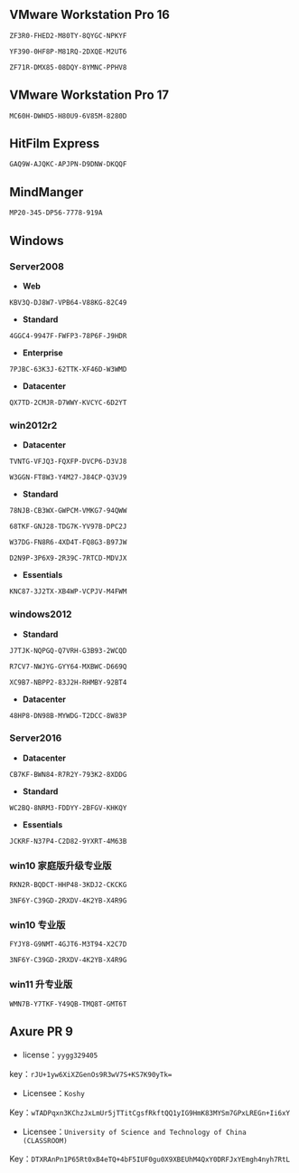 ## VMware Workstation Pro 16

`ZF3R0-FHED2-M80TY-8QYGC-NPKYF`

`YF390-0HF8P-M81RQ-2DXQE-M2UT6`

`ZF71R-DMX85-08DQY-8YMNC-PPHV8`

## VMware Workstation Pro 17

`MC60H-DWHD5-H80U9-6V85M-8280D`

## HitFilm Express

`GAQ9W-AJQKC-APJPN-D9DNW-DKQQF`

## MindManger

`MP20-345-DP56-7778-919A`

## Windows

### Server2008

- **Web**

`KBV3Q-DJ8W7-VPB64-V88KG-82C49`

- **Standard**

`4GGC4-9947F-FWFP3-78P6F-J9HDR`

- **Enterprise**

`7PJBC-63K3J-62TTK-XF46D-W3WMD`

- **Datacenter**

`QX7TD-2CMJR-D7WWY-KVCYC-6D2YT`

### win2012r2

- **Datacenter**

`TVNTG-VFJQ3-FQXFP-DVCP6-D3VJ8`

`W3GGN-FT8W3-Y4M27-J84CP-Q3VJ9`

- **Standard**

`78NJB-CB3WX-GWPCM-VMKG7-94QWW`

`68TKF-GNJ28-TDG7K-YV97B-DPC2J`

`W37DG-FN8R6-4XD4T-FQ8G3-B97JW`

`D2N9P-3P6X9-2R39C-7RTCD-MDVJX`

- **Essentials**

`KNC87-3J2TX-XB4WP-VCPJV-M4FWM`

### windows2012

- **Standard**

`J7TJK-NQPGQ-Q7VRH-G3B93-2WCQD`

`R7CV7-NWJYG-GYY64-MXBWC-D669Q`

`XC9B7-NBPP2-83J2H-RHMBY-92BT4`

- **Datacenter**

`48HP8-DN98B-MYWDG-T2DCC-8W83P`

### Server2016

- **Datacenter**

`CB7KF-BWN84-R7R2Y-793K2-8XDDG`

- **Standard**

`WC2BQ-8NRM3-FDDYY-2BFGV-KHKQY`

- **Essentials**

`JCKRF-N37P4-C2D82-9YXRT-4M63B`

### win10 家庭版升级专业版

`RKN2R-BQDCT-HHP48-3KDJ2-CKCKG`

`3NF6Y-C39GD-2RXDV-4K2YB-X4R9G`

### win10 专业版

`FYJY8-G9NMT-4GJT6-M3T94-X2C7D`

`3NF6Y-C39GD-2RXDV-4K2YB-X4R9G`

### win11 升专业版

`WMN7B-Y7TKF-Y49QB-TMQ8T-GMT6T`

## Axure PR 9

- license：`yygg329405`

key：`rJU+1yw6XiXZGenOs9R3wV7S+KS7K90yTk=`

- Licensee：`Koshy`

Key：`wTADPqxn3KChzJxLmUr5jTTitCgsfRkftQQ1yIG9HmK83MYSm7GPxLREGn+Ii6xY`

- Licensee：`University of Science and Technology of China (CLASSROOM)`

Key：`DTXRAnPn1P65Rt0xB4eTQ+4bF5IUF0gu0X9XBEUhM4QxY0DRFJxYEmgh4nyh7RtL`
